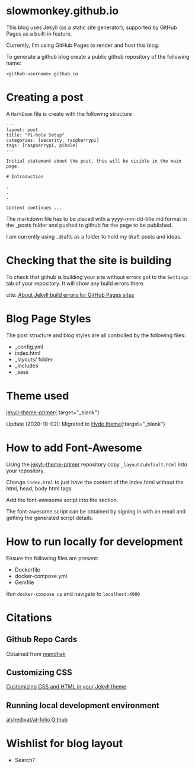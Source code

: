 # slowmonkey.github.io

This blog uses Jekyll (as a static site generator), supported by GitHub Pages as a built-in feature.

Currently, I'm using GitHub Pages to render and host this blog.

To generate a github blog create a public github repository of the following name: 

`<github-username>.github.io`

# Creating a post

A `MarkDown` file is create with the following structure

```
---
layout: post
title: "Pi-hole Setup"
categories: [security, raspberrypi]
tags: [raspberrypi, pihole]
---

Initial statement about the post, this will be visible in the main page.

# Introduction

.
.
.

Content continues ...
```

The markdown file has to be placed with a yyyy-mm-dd-title.md format in the _posts folder and pushed to github for the page to be published.

I am currently using _drafts as a folder to hold my draft posts and ideas.

# Checking that the site is building

To check that github is building your site without errors got to the `Settings` tab of your repository. It will show any build errors there.

cite: [About Jekyll build errors for GitHub Pages sites](https://help.github.com/en/github/working-with-github-pages/about-jekyll-build-errors-for-github-pages-sites)

# Blog Page Styles

The post structure and blog styles are all controlled by the following files:
- _config.yml
- index.html
- _layouts/ folder
- _includes
- _sass

# Theme used

[jekyll-theme-primer](https://github.com/pages-themes/primer){:target="_blank"}

Update (2020-10-02): Migrated to [Hyde theme](https://github.com/poole/hyde){:target="_blank"}

# How to add Font-Awesome

Using the [jekyll-theme-primer](https://github.com/pages-themes/primer) repository copy `_layouts\default.html` into your repository.

Change `index.html` to just have the content of the index.html without the html, head, body html tags.

Add the font-awesome script into the <head></head> section.

The font-awesome script can be obtained by signing in with an email and getting the generated script details.

# How to run locally for development

Ensure the following files are present:

- Dockerfile
- docker-compose.yml
- Gemfile 

Run `docker-compose up` and navigate to `localhost:4000`

# Citations

## Github Repo Cards

Obtained from [mendhak](https://code.mendhak.com/jekyll-widget-github-card/)

## Customizing CSS

[Customizing CSS and HTML in your Jekyll theme](https://help.github.com/en/enterprise/2.14/user/articles/customizing-css-and-html-in-your-jekyll-theme)

## Running local development environment
[alshedivat/al-folio Github](https://github.com/alshedivat/al-folio)

# Wishlist for blog layout
- Search?